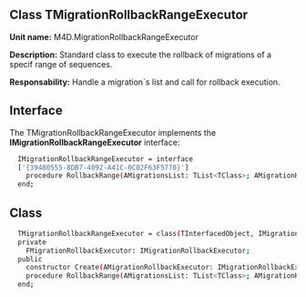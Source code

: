
## Class **TMigrationRollbackRangeExecutor** 

**Unit name:** M4D.MigrationRollbackRangeExecutor

**Description:** Standard class to execute the rollback of migrations of a specif range of sequences.

**Responsability:** Handle a migration´s list and call for rollback execution.

## Interface ##
The TMigrationRollbackRangeExecutor implements the **IMigrationRollbackRangeExecutor** interface:
```sh
  IMigrationRollbackRangeExecutor = interface
  ['{39480555-8DB7-4092-A41C-0C02F63F5770}']
    procedure RollbackRange(AMigrationsList: TList<TClass>; AMigrationHistory: IMigrationsHistory; AStartMigrationSequence: Integer; AEndMigrationSequence: Integer);
  end;
```

## Class ##

```sh
  TMigrationRollbackRangeExecutor = class(TInterfacedObject, IMigrationRollbackRangeExecutor)
  private
    FMigrationRollbackExecutor: IMigrationRollbackExecutor;
  public
    constructor Create(AMigrationRollbackExecutor: IMigrationRollbackExecutor); reintroduce;
    procedure RollbackRange(AMigrationsList: TList<TClass>; AMigrationHistory: IMigrationsHistory; AStartMigrationSequence: Integer; AEndMigrationSequence: Integer);
  end;
```